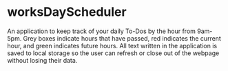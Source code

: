 # worksDayScheduler
An application to keep track of your daily To-Dos by the hour from 9am-5pm. Grey boxes indicate hours that have passed, red indicates the current hour, and green indicates future hours. All text written in the application is saved to local storage so the user can refresh or close out of the webpage without losing their data.
